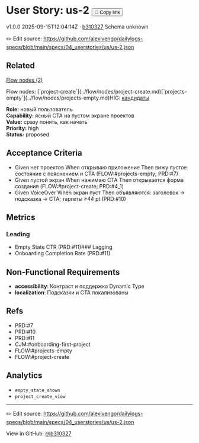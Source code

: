 # User Story: us-2 <button class="copy-link" aria-label="Copy page link" onclick="window.spechubCopyLink && window.spechubCopyLink()">🔗 Copy link</button>

<p class="badges">
  <span class="badge version">v1.0.0</span>
  <span class="badge build">2025-09-15T12:04:14Z · <a href="https://github.com/alexivengo/dailylogs-specs/commit/b310327" target="_blank" rel="noopener" class="sha">b310327</a></span>
  <span class="badge schema unknown">Schema unknown</span>
</p>

✏️ Edit source: https://github.com/alexivengo/dailylogs-specs/blob/main/specs/04_userstories/us/us-2.json
## Related
<p>
  <span class="chip"><a href="../stories/index.md#?flow=project-create,projects-empty">Flow nodes (2)</a></span>
</p>
Flow nodes:
<span class="chip">[`project-create`](../flow/nodes/project-create.md)</span><span class="chip">[`projects-empty`](../flow/nodes/projects-empty.md)</span>HIG: <span class="chip"><a href="../hig/us-2.md">кандидаты</a></span>

**Role:** новый пользователь  
**Capability:** ясный CTA на пустом экране проектов  
**Value:** сразу понять, как начать  
**Priority:** high  
**Status:** proposed

## Acceptance Criteria
- Given нет проектов When открываю приложение Then вижу пустое состояние с пояснением и CTA (FLOW:#projects-empty; PRD:#7)
- Given пустой экран When нажимаю CTA Then открывается форма создания (FLOW:#project-create; PRD:#4_1)
- Given VoiceOver When экран пуст Then объявляются: заголовок → подсказка → CTA; таргеты ≥44 pt (PRD:#10)

## Metrics
### Leading
- Empty State CTR (PRD:#11)### Lagging
- Onboarding Completion Rate (PRD:#11)
## Non-Functional Requirements
- **accessibility**: Контраст и поддержка Dynamic Type
- **localization**: Подсказки и CTA локализованы

## Refs
- PRD:#7
- PRD:#10
- PRD:#11
- CJM:#onboarding-first-project
- FLOW:#projects-empty
- FLOW:#project-create

## Analytics
- `empty_state_shown`
- `project_create_view`

---
✏️ Edit source: https://github.com/alexivengo/dailylogs-specs/blob/main/specs/04_userstories/us/us-2.json

<p class="page-meta">
  View in GitHub: <a href="https://github.com/alexivengo/dailylogs-specs/commit/b310327" target="_blank" rel="noopener">@b310327</a></p>